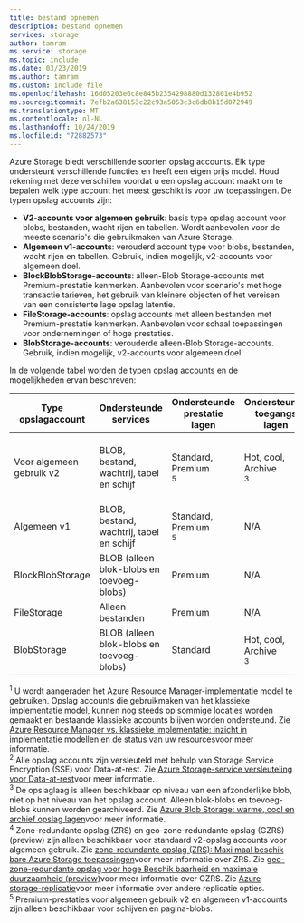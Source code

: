 ```yaml
---
title: bestand opnemen
description: bestand opnemen
services: storage
author: tamram
ms.service: storage
ms.topic: include
ms.date: 03/23/2019
ms.author: tamram
ms.custom: include file
ms.openlocfilehash: 16d05203e6c8e845b2354298880d132801e4b952
ms.sourcegitcommit: 7efb2a638153c22c93a5053c3c6db8b15d072949
ms.translationtype: MT
ms.contentlocale: nl-NL
ms.lasthandoff: 10/24/2019
ms.locfileid: "72882573"
---
```

Azure Storage biedt verschillende soorten opslag accounts. Elk type ondersteunt verschillende functies en heeft een eigen prijs model. Houd rekening met deze verschillen voordat u een opslag account maakt om te bepalen welk type account het meest geschikt is voor uw toepassingen. De typen opslag accounts zijn:

- **V2-accounts voor algemeen gebruik**: basis type opslag account voor blobs, bestanden, wacht rijen en tabellen. Wordt aanbevolen voor de meeste scenario's die gebruikmaken van Azure Storage.
- **Algemeen v1-accounts**: verouderd account type voor blobs, bestanden, wacht rijen en tabellen. Gebruik, indien mogelijk, v2-accounts voor algemeen doel.
- **BlockBlobStorage-accounts**: alleen-Blob Storage-accounts met Premium-prestatie kenmerken. Aanbevolen voor scenario's met hoge transactie tarieven, het gebruik van kleinere objecten of het vereisen van een consistente lage opslag latentie.
- **FileStorage-accounts**: opslag accounts met alleen bestanden met Premium-prestatie kenmerken. Aanbevolen voor schaal toepassingen voor ondernemingen of hoge prestaties.
- **BlobStorage-accounts**: verouderde alleen-Blob Storage-accounts. Gebruik, indien mogelijk, v2-accounts voor algemeen doel.

In de volgende tabel worden de typen opslag accounts en de mogelijkheden ervan beschreven:

| Type opslagaccount | Ondersteunde services                       | Ondersteunde prestatie lagen      | Ondersteunde toegangs lagen         | Replicatieopties               | Implementatiemodel<div role="complementary" aria-labelledby="deployment-model"><sup>1</sup></div> | Versleuteling<div role="complementary" aria-labelledby="encryption"><sup>2</sup></div> |
|----------------------|------------------------------------------|-----------------------------|--------------------------------|-----------------------------------|------------------------------|------------------------|
| Voor algemeen gebruik v2   | BLOB, bestand, wachtrij, tabel en schijf       | Standard, Premium<div role="complementary" aria-labelledby="premium-performance"><sup>5</sup></div> | Hot, cool, Archive<div role="complementary" aria-labelledby="archive"><sup>3</sup></div> | LRS, GRS, RA-GRS, ZRS, GZRS (preview), RA-GZRS (preview-versie)<div role="complementary" aria-labelledby="zone-redundant-storage"><sup>4</sup></div> | Resource Manager             | Versleuteld              |
| Algemeen v1   | BLOB, bestand, wachtrij, tabel en schijf       | Standard, Premium<div role="complementary" aria-labelledby="premium-performance"><sup>5</sup></div> | N/A                            | LRS, GRS, RA-GRS                  | Resource Manager, klassiek    | Versleuteld              |
| BlockBlobStorage   | BLOB (alleen blok-blobs en toevoeg-blobs) | Premium                       | N/A                            | LRS                               | Resource Manager             | Versleuteld              |
| FileStorage   | Alleen bestanden | Premium                       | N/A                            | LRS                               | Resource Manager             | Versleuteld              |
| BlobStorage         | BLOB (alleen blok-blobs en toevoeg-blobs) | Standard                      | Hot, cool, Archive<div role="complementary" aria-labelledby="archive"><sup>3</sup></div> | LRS, GRS, RA-GRS                  | Resource Manager             | Versleuteld              |

<div id="deployment-model"><sup>1</sup> U wordt aangeraden het Azure Resource Manager-implementatie model te gebruiken. Opslag accounts die gebruikmaken van het klassieke implementatie model, kunnen nog steeds op sommige locaties worden gemaakt en bestaande klassieke accounts blijven worden ondersteund. Zie <a href="https://docs.microsoft.com/azure/azure-resource-manager/resource-manager-deployment-model">Azure Resource Manager vs. klassieke implementatie: inzicht in implementatie modellen en de status van uw resources</a>voor meer informatie.</div>

<div id="encryption"><sup>2</sup> Alle opslag accounts zijn versleuteld met behulp van Storage Service Encryption (SSE) voor Data-at-rest. Zie <a href="https://docs.microsoft.com/azure/storage/common/storage-service-encryption">Azure Storage-service versleuteling voor Data-at-rest</a>voor meer informatie.</div>

<div id="archive"><sup>3</sup> De opslaglaag is alleen beschikbaar op niveau van een afzonderlijke blob, niet op het niveau van het opslag account. Alleen blok-blobs en toevoeg-blobs kunnen worden gearchiveerd. Zie <a href="https://docs.microsoft.com/azure/storage/blobs/storage-blob-storage-tiers">Azure Blob Storage: warme, cool en archief opslag lagen</a>voor meer informatie.</div>

<div id="zone-redundant-storage"><sup>4</sup> Zone-redundante opslag (ZRS) en geo-zone-redundante opslag (GZRS) (preview) zijn alleen beschikbaar voor standaard v2-opslag accounts voor algemeen gebruik. Zie <a href="https://docs.microsoft.com/azure/storage/common/storage-redundancy-zrs">zone-redundante opslag (ZRS): Maxi maal beschik bare Azure Storage toepassingen</a>voor meer informatie over ZRS. Zie <a href="https://docs.microsoft.com/azure/storage/common/storage-redundancy-gzrs">geo-zone-redundante opslag voor hoge Beschik baarheid en maximale duurzaamheid (preview)</a>voor meer informatie over GZRS. Zie <a href="https://docs.microsoft.com/azure/storage/common/storage-redundancy">Azure storage-replicatie</a>voor meer informatie over andere replicatie opties.</div>

<div id="premium-performance"><sup>5</sup> Premium-prestaties voor algemeen gebruik v2 en algemeen v1-accounts zijn alleen beschikbaar voor schijven en pagina-blobs.</div>
